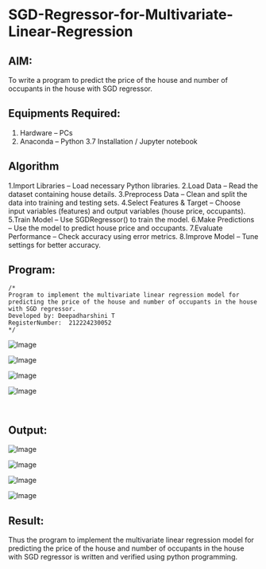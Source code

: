 # SGD-Regressor-for-Multivariate-Linear-Regression

## AIM:
To write a program to predict the price of the house and number of occupants in the house with SGD regressor.

## Equipments Required:
1. Hardware – PCs
2. Anaconda – Python 3.7 Installation / Jupyter notebook

## Algorithm

1.Import Libraries – Load necessary Python libraries.
2.Load Data – Read the dataset containing house details.
3.Preprocess Data – Clean and split the data into training and testing sets.
4.Select Features & Target – Choose input variables (features) and output variables (house price, occupants).
5.Train Model – Use SGDRegressor() to train the model.
6.Make Predictions – Use the model to predict house price and occupants.
7.Evaluate Performance – Check accuracy using error metrics.
8.Improve Model – Tune settings for better accuracy.

## Program:
```
/*
Program to implement the multivariate linear regression model for predicting the price of the house and number of occupants in the house with SGD regressor.
Developed by: Deepadharshini T
RegisterNumber:  212224230052
*/

```
![Image](https://github.com/user-attachments/assets/586450eb-4ba4-4a5f-ba1e-c48ffdb98ab1)

![Image](https://github.com/user-attachments/assets/e3bb9304-7f13-4cbd-be93-cd6b7fb6d894)

![Image](https://github.com/user-attachments/assets/249ba429-3c4c-4113-a5e2-e62ea37de06f)

![Image](https://github.com/user-attachments/assets/d43fc55b-bf9b-493f-89d1-17d37487ba89)
```


```

## Output:
![Image](https://github.com/user-attachments/assets/e6a85d91-6c1e-497d-b2fa-bfe3d7d2c562)

![Image](https://github.com/user-attachments/assets/32f0fc47-a847-4605-9116-6946f54d2f96)

![Image](https://github.com/user-attachments/assets/4dfa6a7a-ee49-414e-99ba-a9f4b3004107)

![Image](https://github.com/user-attachments/assets/dca0ee26-db97-4aea-a94c-b92b4c591d45)




## Result:
Thus the program to implement the multivariate linear regression model for predicting the price of the house and number of occupants in the house with SGD regressor is written and verified using python programming.
